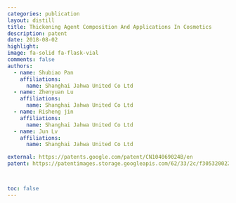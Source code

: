```yaml
---
categories: publication
layout: distill
title: Thickening Agent Composition And Applications In Cosmetics
description: patent
date: 2018-08-02
highlight: 
image: fa-solid fa-flask-vial
comments: false
authors:
  - name: Shubiao Pan
    affiliations:
      name: Shanghai Jahwa United Co Ltd
  - name: Zhenyuan Lu
    affiliations:
      name: Shanghai Jahwa United Co Ltd
  - name: Risheng jin
    affiliations:
      name: Shanghai Jahwa United Co Ltd
  - name: Jun Lv
    affiliations:
      name: Shanghai Jahwa United Co Ltd

external: https://patents.google.com/patent/CN104069024B/en
patent: https://patentimages.storage.googleapis.com/62/33/2c/f30532002200d2/CN104069024B.pdf



toc: false
---
```

